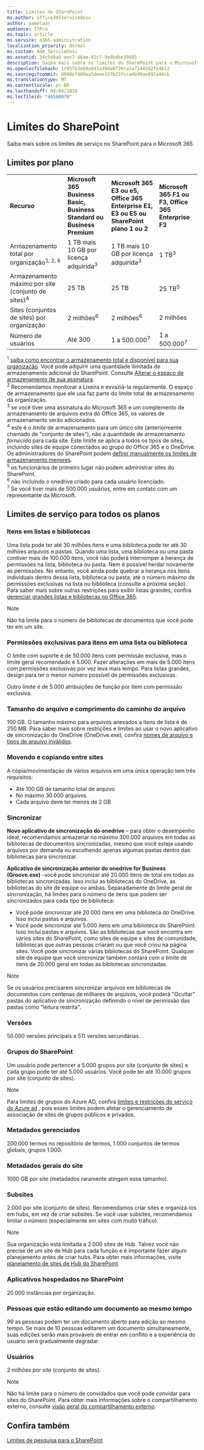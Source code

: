 ```yaml
---
title: Limites do SharePoint
ms.author: office365servicedesc
author: pamelaar
audience: ITPro
ms.topic: article
ms.service: o365-administration
localization_priority: Normal
ms.custom: Adm_ServiceDesc
ms.assetid: 34c5d8a8-eec7-46ae-82c7-9e9bdbe39895
description: Saiba mais sobre os limites do SharePoint para o Microsoft 365 e planos autônomos.
ms.openlocfilehash: 1c05fb3e60a941a394a0736ca2a72442d2fe4612
ms.sourcegitcommit: 9090cf400aa5deee337b23fcca4b90ae092a44cb
ms.translationtype: MT
ms.contentlocale: pt-BR
ms.lasthandoff: 08/04/2020
ms.locfileid: "46560076"
---
```

# <a name="sharepoint-limits"></a>Limites do SharePoint

Saiba mais sobre os limites de serviço no SharePoint para o Microsoft 365.
  
## <a name="limits-by-plan"></a>Limites por plano 

|||||
|:-----|:-----|:-----|:-----|
|**Recurso** <br/> |**Microsoft 365 Business Basic, Business Standard ou Business Premium** <br/> |**Microsoft 365 E3 ou e5, Office 365 Enterprise E1, E3 ou E5 ou SharePoint plano 1 ou 2** <br/> | **Microsoft 365 F1 ou F3, Office 365 Enterprise F3** <br/> |
|Armazenamento total por organização<sup>1, 2, 6</sup> <br/> |1 TB mais 10 GB por licença adquirida<sup>3</sup>  <br/> |1 TB mais 10 GB por licença adquirida<sup>3</sup> <br/> |1 TB<sup>3</sup> <br/> |
|Armazenamento máximo por site (conjunto de sites)<sup>4</sup><br/> |25 TB <br/> |25 TB <br/> |25 TB<sup>5</sup> <br/> |
|Sites (conjuntos de sites) por organização  <br/> |2 milhões<sup>6</sup> <br/> |2 milhões<sup>6</sup> <br/> |2 milhões<br/> |
|Número de usuários  <br/> |Até 300  <br/> |1 a 500.000<sup>7</sup> <br/> |1 a 500.000<sup>7</sup> <br/> |
   
<sup>1</sup> [saiba como encontrar o armazenamento total e disponível para sua organização](/sharepoint/manage-site-collection-storage-limits). Você pode adquirir uma quantidade ilimitada de armazenamento adicional do SharePoint. Consulte [Alterar o espaço de armazenamento de sua assinatura](/office365/admin/subscriptions-and-billing/add-storage-space). 
<br/><sup>2</sup> Recomendamos monitorar a Lixeira e esvaziá-la regularmente. O espaço de armazenamento que ele usa faz parte do limite total de armazenamento da organização. 
<br/> <sup>3</sup> se você tiver uma assinatura do Microsoft 365 e um complemento de armazenamento de arquivos extra do Office 365, os valores de armazenamento serão adicionados. 
<br/> <sup>4</sup> este é o *limite* de armazenamento para um único site (anteriormente chamado de "conjunto de sites"), não a quantidade de armazenamento *fornecida* para cada site. Este limite se aplica a todos os tipos de sites, incluindo sites de equipe conectados ao grupo do Office 365 e o OneDrive. Os administradores do SharePoint podem [definir manualmente os limites de armazenamento menores](/sharepoint/manage-site-collection-storage-limits#manage-individual-site-storage-limits). 
<br/> <sup>5</sup> os funcionários de primeiro lugar não podem administrar sites do SharePoint. 
<br/> <sup>6</sup> não incluindo o onedrive criado para cada usuário licenciado. 
<br/> <sup>7</sup> Se você tiver mais de 500.000 usuários, entre em contato com um representante da Microsoft. 
  
## <a name="service-limits-for-all-plans"></a>Limites de serviço para todos os planos

### <a name="items-in-lists-and-libraries"></a>Itens em listas e bibliotecas

Uma lista pode ter até 30 milhões itens e uma biblioteca pode ter até 30 milhões arquivos e pastas. Quando uma lista, uma biblioteca ou uma pasta contiver mais de 100.000 itens, você não poderá interromper a herança de permissões na lista, biblioteca ou pasta. Nem é possível herdar novamente as permissões. No entanto, você ainda pode quebrar a herança nos itens individuais dentro dessa lista, biblioteca ou pasta, até o número máximo de permissões exclusivas na lista ou biblioteca (consulte a próxima seção). Para saber mais sobre outras restrições para exibir listas grandes, confira [gerenciar grandes listas e bibliotecas no Office 365](https://support.office.com/article/b4038448-ec0e-49b7-b853-679d3d8fb784). 

> [!NOTE]
> Não há limite para o número de bibliotecas de documentos que você pode ter em um site.

### <a name="unique-permissions-for-items-in-a-list-or-library"></a>Permissões exclusivas para itens em uma lista ou biblioteca

O limite com suporte é de 50.000 itens com permissão exclusiva, mas o limite geral recomendado é 5.000. Fazer alterações em mais de 5.000 itens com permissões exclusivas por vez leva mais tempo. Para listas grandes, design para ter o menor número possível de permissões exclusivas.

Outro limite é de 5.000 atribuições de função por item com permissão exclusiva. 

### <a name="file-size-and-file-path-length"></a>Tamanho do arquivo e comprimento do caminho do arquivo

100 GB. O tamanho máximo para arquivos anexados a itens de lista é de 250 MB. Para saber mais sobre restrições e limites ao usar o novo aplicativo de sincronização do OneDrive (OneDrive.exe), confira [nomes de arquivo e tipos de arquivo inválidos](https://support.office.com/article/64883a5d-228e-48f5-b3d2-eb39e07630fa).

### <a name="moving-and-copying-across-sites"></a>Movendo e copiando entre sites

A cópia/movimentação de vários arquivos em uma única operação tem três requisitos: 

- Até 100 GB de tamanho total de arquivo 
- No máximo 30.000 arquivos
- Cada arquivo deve ter menos de 2 GB

### <a name="sync"></a>Sincronizar

**Novo aplicativo de sincronização do onedrive** – para obter o desempenho ideal, recomendamos armazenar no máximo 300.000 arquivos em todas as bibliotecas de documentos sincronizadas, mesmo que você esteja usando arquivos por demanda ou escolhendo apenas algumas pastas dentro das bibliotecas para sincronizar.

**Aplicativo de sincronização anterior do onedrive for Business (Groove.exe)** -você pode sincronizar até 20.000 itens de total em todas as bibliotecas sincronizadas. Isso inclui as bibliotecas do OneDrive, as bibliotecas do site de equipe ou ambas. Separadamente do limite geral de sincronização, há limites para o número de itens que podem ser sincronizados para cada tipo de biblioteca:

   - Você pode sincronizar até 20.000 itens em uma biblioteca do OneDrive. Isso inclui pastas e arquivos. 
   - Você pode sincronizar até 5.000 itens em uma biblioteca do SharePoint. Isso inclui pastas e arquivos. São as bibliotecas que você encontra em vários sites do SharePoint, como sites de equipe e sites de comunidade, bibliotecas que outras pessoas criaram ou que você criou na página sites. Você pode sincronizar várias bibliotecas do SharePoint. Qualquer site de equipe que você sincronizar também contará com o limite de itens de 20.000 geral em todas as bibliotecas sincronizadas.

> [!NOTE]
> Se os usuários precisarem sincronizar arquivos em bibliotecas de documentos com centenas de milhares de arquivos, você poderá "Ocultar" pastas do aplicativo de sincronização definindo o nível de permissão das pastas como "leitura restrita". 

### <a name="versions"></a>Versões

50.000 versões principais e 511 versões secundárias.

### <a name="sharepoint-groups"></a>Grupos do SharePoint

Um usuário pode pertencer a 5.000 grupos por site (conjunto de sites) e cada grupo pode ter até 5.000 usuários. Você pode ter até 10.000 grupos por site (conjunto de sites).

> [!NOTE]
> Para limites de grupos do Azure AD, confira [limites e restrições do serviço do Azure ad](/azure/active-directory/users-groups-roles/directory-service-limits-restrictions) , pois esses limites podem afetar o gerenciamento de associação de sites de grupos públicos e privados. 

### <a name="managed-metadata"></a>Metadados gerenciados

200.000 termos no repositório de termos, 1.000 conjuntos de termos globais, grupos 1.000.

### <a name="overall-site-metadata"></a>Metadados gerais do site

1000 GB por site (metadados raramente atingem esse tamanho).

### <a name="subsites"></a>Subsites 

2.000 por site (conjunto de sites). Recomendamos criar sites e organizá-los em hubs, em vez de criar subsites. Se você usar subsites, recomendamos limitar o número (especialmente em sites com muito tráfico).

> [!NOTE] 
> Sua organização está limitada a 2.000 sites de Hub. Talvez você não precise de um site de Hub para cada função e é importante fazer algum planejamento antes de criar hubs. Para obter mais informações, visite [planejamento de sites de Hub do SharePoint](https://docs.microsoft.com/sharepoint/planning-hub-sites).

### <a name="sharepoint-hosted-applications"></a>Aplicativos hospedados no SharePoint

20.000 instâncias por organização.

### <a name="people-editing-a-document-at-the-same-time"></a>Pessoas que estão editando um documento ao mesmo tempo

99 as pessoas podem ter um documento aberto para edição ao mesmo tempo. Se mais de 10 pessoas editarem um documento simultaneamente, suas edições serão mais prováveis de entrar em conflito e a experiência do usuário será gradualmente degradar.

### <a name="users"></a>Usuários

2 milhões por site (conjunto de sites).
   
> [!NOTE]
> Não há limite para o número de convidados que você pode convidar para sites do SharePoint. Para obter mais informações sobre o compartilhamento externo, consulte [visão geral do compartilhamento externo](/sharepoint/external-sharing-overview).

## <a name="see-also"></a>Confira também

[Limites de pesquisa para o SharePoint](/sharepoint/search-limits)
